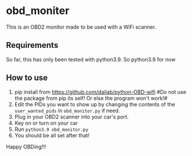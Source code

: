 # obd_moniter
This is an OBD2 monitor made to be used with a WiFi scanner.
## Requirements
So far, this has only been tested with python3.9.
So python3.9 for now
## How to use
1. pip install from https://github.com/dailab/python-OBD-wifi #Do not use the package from pip its self! Or else the program won't work!#
2. Edit the PIDs you want to show up by changing the contents of the `user_wanted_pids` in `obd_monitor.py` if need.
3. Plug in your OBD2 scanner into your car's port.
4. Key on or turn on your car
5. Run `python3.9 obd_monitor.py`
6. You should be all set after that!

Happy OBDing!!!
